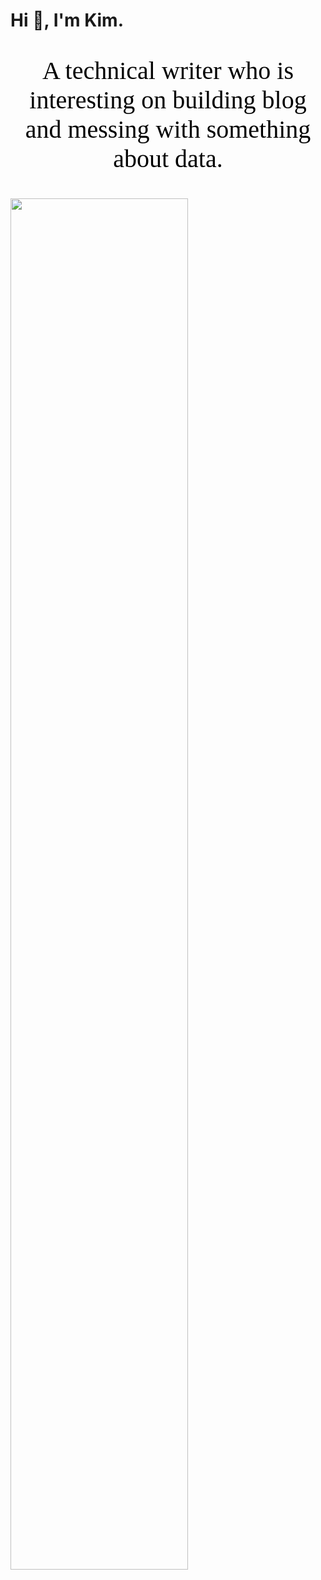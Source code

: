 # Hi 👋, I'm Kim.

<p style="text-align:center;font-family:Arial Unicode MS;color:black;font-size:40px">A technical writer who is interesting on building blog and messing with something about data.</p>
<img src="https://github-readme-stats.vercel.app/api?username=Kimwangqing&theme=cobalt&show_icons=true" width="75%" />



